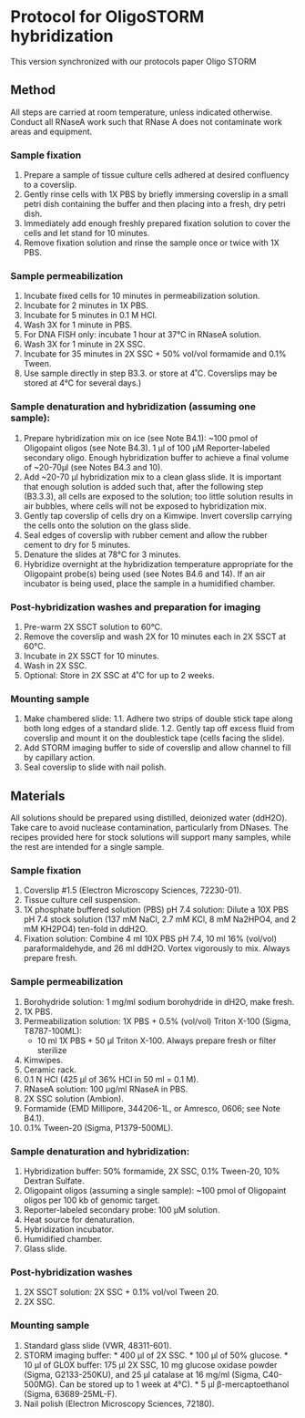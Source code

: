 # Protocol for OligoSTORM hybridization
This version synchronized with our protocols paper Oligo STORM

## Method
All steps are carried at room temperature, unless indicated otherwise. Conduct all RNaseA work such that RNase A does not contaminate work areas and equipment.

### Sample fixation
  1.	Prepare a sample of tissue culture cells adhered at desired confluency to a coverslip. 
  2. Gently rinse cells with 1X PBS by briefly immersing coverslip in a small petri dish containing the buffer and then placing into a fresh, dry petri dish.
  3. Immediately add enough freshly prepared fixation solution to cover the cells and let stand for 10 minutes. 
  4.	Remove fixation solution and rinse the sample once or twice with 1X PBS.

### Sample permeabilization
  1. Incubate fixed cells for 10 minutes in permeabilization solution.
  2. Incubate for 2 minutes in 1X PBS.
  3. Incubate for 5 minutes in 0.1 M HCl.
  4. Wash 3X for 1 minute in PBS.
  5. For DNA FISH only: incubate 1 hour at 37°C in RNaseA solution.
  6. Wash 3X for 1 minute in 2X SSC.
  7. Incubate for 35 minutes in 2X SSC + 50% vol/vol formamide and 0.1% Tween.  
  8. Use sample directly in step B3.3. or store at 4˚C. Coverslips may be stored at 4°C for several days.)

### Sample denaturation and hybridization (assuming one sample):
  1.	Prepare hybridization mix on ice (see Note B4.1):
		~100 pmol of Oligopaint oligos (see Note B4.3).
		1 µl of 100 μM Reporter-labeled secondary oligo.
		Enough hybridization buffer to achieve a final volume of ~20-70µl (see Notes B4.3 and 10).
  2. Add ~20-70 µl hybridization mix to a clean glass slide. It is important that enough solution is added such that, after the following step (B3.3.3), all cells are exposed to the solution; too little solution results in air bubbles, where cells will not be exposed to hybridization mix.
  3. Gently tap coverslip of cells dry on a Kimwipe. Invert coverslip carrying the cells onto the solution on the glass slide. 
  4. Seal edges of coverslip with rubber cement and allow the rubber cement to dry for 5 minutes.
  5. Denature the slides at 78°C for 3 minutes.
  6. Hybridize overnight at the hybridization temperature appropriate for the Oligopaint probe(s) being used (see Notes B4.6 and 14). If an air incubator is being used, place the sample in a humidified chamber.

### Post-hybridization washes and preparation for imaging
  1. Pre-warm 2X SSCT solution to 60°C.
  2. Remove the coverslip and wash 2X for 10 minutes each in 2X SSCT at 60°C.
  3. Incubate in 2X SSCT for 10 minutes.
  4. Wash in 2X SSC.
  5. Optional: Store in 2X SSC at 4˚C for up to 2 weeks. 

### Mounting sample
  1. Make chambered slide:
		1.1.	Adhere two strips of double stick tape along both long edges of a standard slide.
		1.2.	Gently tap off excess fluid from coverslip and mount it on the doublestick tape (cells facing the slide).
  2. Add STORM imaging buffer to side of coverslip and allow channel to fill by capillary action.
  3. Seal coverslip to slide with nail polish.




## Materials
All solutions should be prepared using distilled, deionized water (ddH2O). Take care to avoid nuclease contamination, particularly from DNases. The recipes provided here for stock solutions will support many samples, while the rest are intended for a single sample.

### Sample fixation
  1. Coverslip #1.5 (Electron Microscopy Sciences, 72230-01).
  2. Tissue culture cell suspension.
  3. 1X phosphate buffered solution (PBS) pH 7.4 solution: Dilute a 10X PBS pH 7.4 stock solution (137 mM NaCl, 2.7 mM KCl, 8 mM Na2HPO4, and 2 mM KH2PO4) ten-fold in ddH2O. 
  4. Fixation solution: Combine 4 ml 10X PBS pH 7.4, 10 ml 16% (vol/vol) paraformaldehyde, and 26 ml ddH2O. Vortex vigorously to mix. Always prepare fresh.

### Sample permeabilization
  1. Borohydride solution: 1 mg/ml sodium borohydride in dH2O, make fresh.
  2. 1X PBS.
  3. Permeabilization solution: 1X PBS + 0.5% (vol/vol) Triton X-100 (Sigma, T8787-100ML):
	  *  10 ml 1X PBS + 50 µl Triton X-100. Always prepare fresh or filter sterilize
  4. Kimwipes.
  5. Ceramic rack.
  6. 0.1 N HCl (425 µl of 36% HCl in 50 ml = 0.1 M).
  7. RNaseA solution: 100 μg/ml RNaseA in PBS.
  8. 2X SSC solution (Ambion).
  9. Formamide (EMD Millipore, 344206-1L, or Amresco, 0606; see Note B4.1).
10. 0.1% Tween-20 (Sigma, P1379-500ML).

### Sample denaturation and hybridization: 
  1. Hybridization buffer: 50% formamide, 2X SSC, 0.1% Tween-20, 10% Dextran Sulfate. 
  2. Oligopaint oligos (assuming a single sample): ~100 pmol of Oligopaint oligos per 100 kb of genomic target.
  3. Reporter-labeled secondary probe: 100 µM solution.
  4. Heat source for denaturation. 
  5. Hybridization incubator.
  6. Humidified chamber.
  7. Glass slide.

### Post-hybridization washes
  1. 2X SSCT solution: 2X SSC + 0.1% vol/vol Tween 20.
  2. 2X SSC.

### Mounting sample
  1.	Standard glass slide (VWR, 48311-601).
  2.	STORM imaging buffer:
	* 400 µl of 2X SSC.
	* 100 µl of 50% glucose.
	* 10 µl of GLOX buffer: 175 µl 2X SSC, 10 mg glucose oxidase powder (Sigma, G2133-250KU), and 25 µl catalase at 16 mg/ml (Sigma, C40-500MG). Can be stored up to 1 week at 4°C).
	* 5 µl β-mercaptoethanol (Sigma, 63689-25ML-F).
  3.	Nail polish (Electron Microscopy Sciences, 72180).